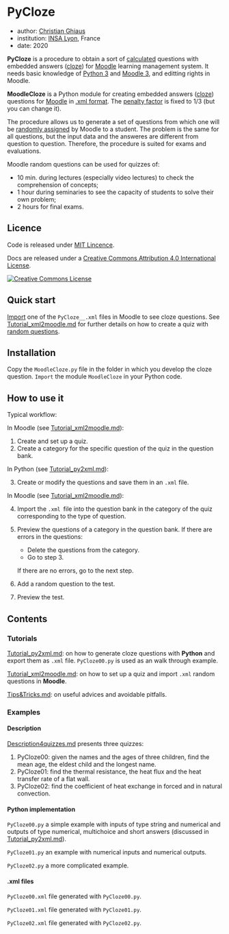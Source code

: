 # PyCloze

- author: [Christian Ghiaus](mailto:cghiaus@gmail.com)
- institution: [INSA Lyon](https://www.insa-lyon.fr), France
- date: 2020

**PyCloze** is a procedure to obtain a sort of [calculated][calculated_q] questions with embedded answers ([cloze][cloze]) for [Moodle][Moodle] learning management system. It needs basic knowledge of [Python 3](https://www.python.org) and [Moodle 3](https://docs.moodle.org/39/en/Main_page), and editting rights in Moodle. 

**MoodleCloze** is a Python module for creating embedded answers ([cloze][cloze]) questions for [Moodle](https://moodle.org/?lang=en) in [.xml format](https://docs.moodle.org/39/en/Moodle_XML_format). The [penalty factor][penalty] is fixed to 1/3 (but you can change it).

The procedure allows us to generate a set of questions from which one will be [randomly assigned][random_q] by Moodle to a student. The problem is the same for all questions, but the input data and the answeres are different from question to question. Therefore, the procedure is suited for exams and evaluations.

Moodle random questions can be used for quizzes of:
- 10 min. during lectures (especially video lectures) to check the comprehension of concepts;
- 1 hour during seminaries to see the capacity of students to solve their own problem;
- 2 hours for final exams.

## Licence
Code is released under [MIT Lincence](https://choosealicense.com/licenses/mit/).

Docs are released under a [Creative Commons Attribution 4.0 International License](http://creativecommons.org/licenses/by/4.0/).

[![Creative Commons License](http://i.creativecommons.org/l/by/4.0/88x31.png)](http://creativecommons.org/licenses/by/4.0/)


## Quick start
[Import][Import_questions] one of the `PyCloze__.xml` files in Moodle to see cloze questions. See [Tutorial_xml2moodle.md](Tutorial_xml2moodle.md) for further details on how to create a quiz with [random questions][random_q].

## Installation

Copy the `MoodleCloze.py` file in the folder in which you develop the cloze question. 
`Import` the module `MoodleCloze` in your Python code.

## How to use it

Typical workflow:

In Moodle (see [Tutorial_xml2moodle.md](Tutorial_xml2moodle.md)):

1.	Create and set up a quiz.
2.	Create a category for the specific question of the quiz in the question bank.

In Python (see [Tutorial_py2xml.md](Tutorial_py2xml.md)):

3.	Create or modify the questions and save them in an `.xml` file.

In Moodle (see [Tutorial_xml2moodle.md](Tutorial_xml2moodle.md)):

4.	Import the `.xml `file into the question bank in the category of the quiz corresponding to the type of question.
5.	Preview the questions of a category in the question bank. If there are errors in the questions:
    - Delete the questions from the category.
    - Go to step 3.

    If there are no errors, go to the next step.
6.	Add a random question to the test.
7.	Preview the test.

## Contents
### Tutorials

[Tutorial_py2xml.md](Tutorial_py2xml.md): on how to generate cloze questions with **Python** and export them as `.xml` file.  `PyCloze00.py` is used as an walk through example.

[Tutorial_xml2moodle.md](Tutorial_xml2moodle.md): on how to set up a quiz and import `.xml` random questions in **Moodle**.

[Tips&Tricks.md](Tips&Tricks.md): on useful advices and avoidable pitfalls.

### Examples

#### Description
[Description4quizzes.md](Description4quizzes.md) presents three quizzes:

1. PyCloze00: given the names and the ages of three children, find the mean age, the eldest child and the longest name.
2. PyCloze01: find the thermal resistance, the heat flux and the heat transfer rate of a flat wall. 
3. PyCloze02: find the coefficient of heat exchange in forced and in natural convection.


#### Python implementation

`PyCloze00.py` a simple example with inputs of type string and numerical and outputs of type numerical, multichoice and short answers (discussed in [Tutorial_py2xml.md](Tutorial_py2xml.md)).

`PyCloze01.py` an example with numerical inputs and numerical outputs.

`PyCloze02.py` a more complicated example.

#### .xml files

`PyCloze00.xml` file generated with `PyCloze00.py`.

`PyCloze01.xml` file generated with `PyCloze01.py`.

`PyCloze02.xml` file generated with `PyCloze02.py`.


[calculated_q]:https://docs.moodle.org/39/en/Calculated_question_type

[cloze]:https://docs.moodle.org/39/en/Embedded_Answers_(Cloze)_question_type

[Import_questions]:https://docs.moodle.org/39/en/Import_questions#Importing_questions_from_an_existing_file

[Moodle]:https://moodle.org/?lang=en

[Tutorial_MarkDown]:https://agea.github.io/tutorial.md/

[random_q]:https://docs.moodle.org/39/en/Random_question_type

[penalty]:https://docs.moodle.org/39/en/Multiple_Choice_question_type#Penalty_factor
